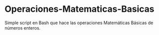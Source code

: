 # Operaciones-Matematicas-Basicas
Simple script en Bash que hace las operaciones Matemáticas Básicas de números enteros. 